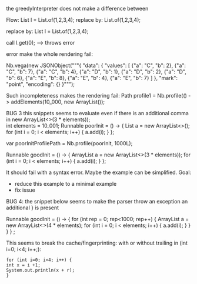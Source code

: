 the greedyInterpreter does not make a difference between

Flow:
List<Integer> l = List.of(1,2,3,4);
replace by: 
List.of(1,2,3,4);

replace by:
List<Integer> l = List.of(1,2,3,4);

call
l.get(0);
--> throws error



error make the whole rendering fail:

Nb.vega(new JSONObject("""{
"data": {
"values": [
{"a": "C", "b": 2}, {"a": "C", "b": 7}, {"a": "C", "b": 4},
{"a": "D", "b": 1}, {"a": "D", "b": 2}, {"a": "D", "b": 6},
{"a": "E", "b": 8}, {"a": "E", "b": 4}, {"a": "E", "b": 7}
]
},
"mark": "point",
"encoding": {}
}""");


Such incompleteness makes the rendering fail: 
Path profile1 = Nb.profile(() -> addElements(10_000, new ArrayList());






BUG 3
this snippets seems to evaluate even if there is an additional comma in new ArrayList<>(3 * elements));  
int elements = 10_001;
Runnable poorInit = () -> {
List<Integer> a = new ArrayList<>();
for (int i = 0; i < elements; i++) {
a.add(i);
}
};

var poorInitProfilePath = Nb.profile(poorInit, 1000L);

Runnable goodInit = () -> {
ArrayList<Integer> a = new ArrayList<>(3 * elements));
for (int i = 0; i < elements; i++) {
a.add(i);
}
};

It should fail with a syntax error. 
Maybe the example can be simplified.
Goal: 
- reduce this example to a minimal example
- fix issue 


BUG 4:
the snippet below seems to make the parser throw an exception an additional } is present

Runnable goodInit = () -> {
for (int rep = 0; rep<1000; rep++) {
ArrayList<Integer> a = new ArrayList<>(4 * elements);
for (int i = 0; i < elements; i++) {
a.add(i);
}
}
}
}
;



This seems to break the cache/fingerprinting: with or without trailing in (int i=0; i<4; i++;):
```
for (int i=0; i<4; i++) {
int x = i +1;
System.out.println(x + r);
}
```
